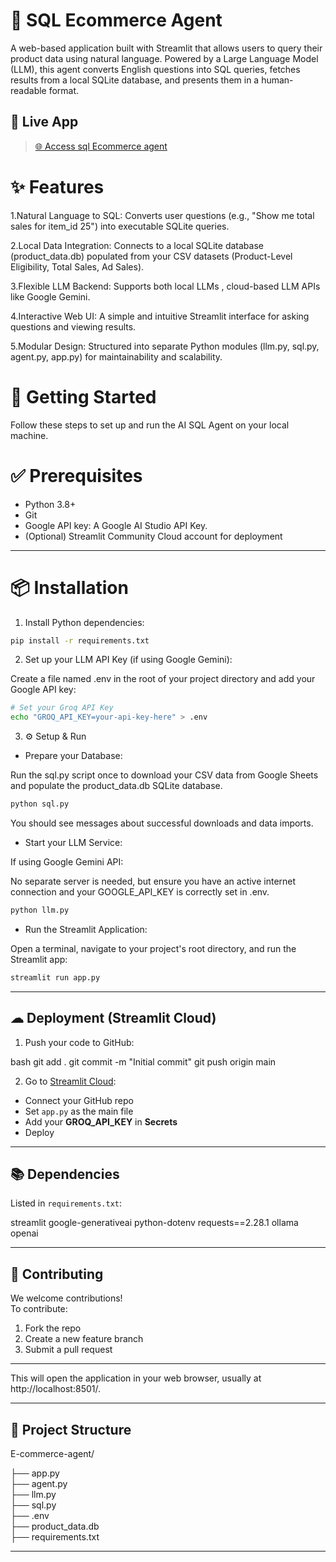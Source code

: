 # 🤖 SQL Ecommerce Agent

A web-based application built with Streamlit that allows users to query their product data using natural language. Powered by a Large Language Model (LLM), this agent converts English questions into SQL queries, fetches results from a local SQLite database, and presents them in a human-readable format.

## 🚀 Live App

> [🌐 Access sql Ecommerce agent](https://e-commerce-zderuxssw7tcefkbnsqtcd.streamlit.app/)
> 

# ✨ Features

1.Natural Language to SQL: Converts user questions (e.g., "Show me total sales for item_id 25") into executable SQLite queries.

2.Local Data Integration: Connects to a local SQLite database (product_data.db) populated from your CSV datasets (Product-Level Eligibility, Total Sales, Ad Sales).

3.Flexible LLM Backend: Supports both local LLMs , cloud-based LLM APIs like Google Gemini.

4.Interactive Web UI: A simple and intuitive Streamlit interface for asking questions and viewing results.

5.Modular Design: Structured into separate Python modules (llm.py, sql.py, agent.py, app.py) for maintainability and scalability.


# 🚀 Getting Started
Follow these steps to set up and run the AI SQL Agent on your local machine.


# ✅ Prerequisites

- Python 3.8+
- Git
- Google API key: A Google AI Studio API Key.
- (Optional) Streamlit Community Cloud account for deployment

---
# 📦 Installation


1. Install Python dependencies:

```bash
pip install -r requirements.txt
```


2. Set up your LLM API Key (if using Google Gemini):
   
Create a file named .env in the root of your project directory and add your Google API key:

```bash
# Set your Groq API Key
echo "GROQ_API_KEY=your-api-key-here" > .env
```


3. ⚙ Setup & Run
- Prepare your Database:
  
Run the sql.py script once to download your CSV data from Google Sheets and populate the product_data.db SQLite database.

```bash
python sql.py
```
You should see messages about successful downloads and data imports.

-  Start your LLM Service:

If using Google Gemini API: 
 
 No separate server is needed, but ensure you have an active internet connection and your GOOGLE_API_KEY is correctly set in .env.


```bash
python llm.py
```

-  Run the Streamlit Application:

Open a terminal, navigate to your project's root directory, and run the Streamlit app:


```bash
streamlit run app.py
```

---

## ☁ Deployment (Streamlit Cloud)

1. Push your code to GitHub:

bash
git add .
git commit -m "Initial commit"
git push origin main


2. Go to [Streamlit Cloud](https://streamlit.io/cloud):

- Connect your GitHub repo  
- Set `app.py` as the main file  
- Add your **GROQ_API_KEY** in **Secrets**  
- Deploy

---

## 📚 Dependencies

Listed in `requirements.txt`:


streamlit
google-generativeai
python-dotenv
requests==2.28.1
ollama
openai


---


## 🤝 Contributing

We welcome contributions!  
To contribute:

1. Fork the repo  
2. Create a new feature branch  
3. Submit a pull request

---

This will open the application in your web browser, usually at http://localhost:8501/.

---
## 📂 Project Structure
E-commerce-agent/

├── app.py       
├── agent.py           
├── llm.py            
├── sql.py          
├── .env         
├── product_data.db       
├── requirements.txt 
      
---
